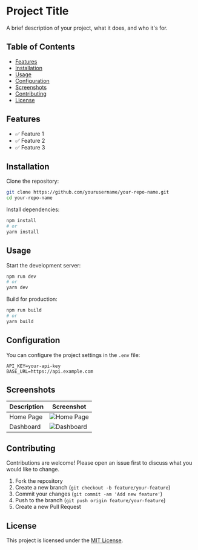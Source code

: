 # Project Title

A brief description of your project, what it does, and who it's for.

## Table of Contents

- [Features](#features)
- [Installation](#installation)
- [Usage](#usage)
- [Configuration](#configuration)
- [Screenshots](#screenshots)
- [Contributing](#contributing)
- [License](#license)

## Features

- ✅ Feature 1
- ✅ Feature 2
- ✅ Feature 3

## Installation

Clone the repository:

```bash
git clone https://github.com/yourusername/your-repo-name.git
cd your-repo-name
```

Install dependencies:

```bash
npm install
# or
yarn install
```

## Usage

Start the development server:

```bash
npm run dev
# or
yarn dev
```

Build for production:

```bash
npm run build
# or
yarn build
```

## Configuration

You can configure the project settings in the `.env` file:

```env
API_KEY=your-api-key
BASE_URL=https://api.example.com
```

## Screenshots

| Description | Screenshot |
|-------------|------------|
| Home Page   | ![Home Page](screenshots/home.png) |
| Dashboard   | ![Dashboard](screenshots/dashboard.png) |

## Contributing

Contributions are welcome! Please open an issue first to discuss what you would like to change.

1. Fork the repository
2. Create a new branch (`git checkout -b feature/your-feature`)
3. Commit your changes (`git commit -am 'Add new feature'`)
4. Push to the branch (`git push origin feature/your-feature`)
5. Create a new Pull Request

## License

This project is licensed under the [MIT License](LICENSE).
